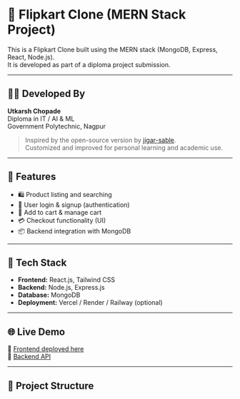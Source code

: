 # 🛒 Flipkart Clone (MERN Stack Project)

This is a Flipkart Clone built using the MERN stack (MongoDB, Express, React, Node.js).  
It is developed as part of a diploma project submission.

---

## 👨‍💻 Developed By

**Utkarsh Chopade**  
Diploma in IT / AI & ML  
Government Polytechnic, Nagpur  

> Inspired by the open-source version by [jigar-sable](https://github.com/jigar-sable).  
> Customized and improved for personal learning and academic use.

---

## 🚀 Features

- 🛍️ Product listing and searching
- 👤 User login & signup (authentication)
- 🛒 Add to cart & manage cart
- 💳 Checkout functionality (UI)
- 📦 Backend integration with MongoDB

---

## 🧰 Tech Stack

- **Frontend:** React.js, Tailwind CSS
- **Backend:** Node.js, Express.js
- **Database:** MongoDB
- **Deployment:** Vercel / Render / Railway (optional)

---

## 🌐 Live Demo

🔗 [Frontend deployed here](https://your-frontend-link.vercel.app)  
🔗 [Backend API](https://your-backend-link.onrender.com)

---

## 📁 Project Structure
